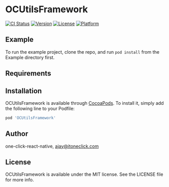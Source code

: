 # OCUtilsFramework

[![CI Status](https://img.shields.io/travis/one-click-react-native/OCUtilsFramework.svg?style=flat)](https://travis-ci.org/one-click-react-native/OCUtilsFramework)
[![Version](https://img.shields.io/cocoapods/v/OCUtilsFramework.svg?style=flat)](https://cocoapods.org/pods/OCUtilsFramework)
[![License](https://img.shields.io/cocoapods/l/OCUtilsFramework.svg?style=flat)](https://cocoapods.org/pods/OCUtilsFramework)
[![Platform](https://img.shields.io/cocoapods/p/OCUtilsFramework.svg?style=flat)](https://cocoapods.org/pods/OCUtilsFramework)

## Example

To run the example project, clone the repo, and run `pod install` from the Example directory first.

## Requirements

## Installation

OCUtilsFramework is available through [CocoaPods](https://cocoapods.org). To install
it, simply add the following line to your Podfile:

```ruby
pod 'OCUtilsFramework'
```

## Author

one-click-react-native, ajay@itoneclick.com

## License

OCUtilsFramework is available under the MIT license. See the LICENSE file for more info.
